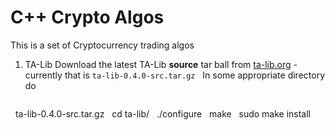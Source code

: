 # C++ Crypto Algos

This is a set of Cryptocurrency trading algos

1. TA-Lib
   Download the latest TA-Lib **source** tar ball from [ta-lib.org](https://www.ta-lib.org/hdr_dw.html) - currently that is `ta-lib-0.4.0-src.tar.gz`
   
   In some appropriate directory do
   
   ```
   ta-lib-0.4.0-src.tar.gz
   cd ta-lib/
   ./configure
   make
   sudo make install
   ```
